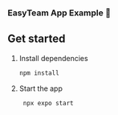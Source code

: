 ### EasyTeam App Example 👋

## Get started

1. Install dependencies

   ```bash
   npm install
   ```

2. Start the app

   ```bash
    npx expo start
   ```